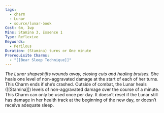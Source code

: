 ```yaml
---
tags:
  - charm
  - Lunar
  - source/lunar-book
Cost: 6m, 1wp
Mins: Stamina 3, Essence 1
Type: Reflexive
Keywords:
  - Perilous
Duration: (Stamina) turns or One minute
Prerequisite Charms:
  - "[[Bear Sleep Technique]]"
---
```

*The Lunar shapeshifts wounds away, closing cuts and healing bruises.*
She heals one level of non-aggravated damage at the start of each of her turns. This Charm ends if she’s crashed. Outside of combat, the Lunar heals ([[Stamina]]) levels of non-aggravated damage over the course of a minute. This Charm can only be used once per day. It doesn’t reset if the Lunar still has damage in her health track at the beginning of the new day, or doesn’t receive adequate sleep.